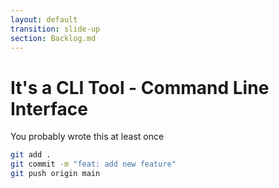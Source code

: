 ```yaml
---
layout: default
transition: slide-up
section: Backlog.md
---
```


# It's a CLI Tool - Command Line Interface

<div v-click="1" class="mt-8"> You probably wrote this at least once</div>
<div v-click="1" class="mt-2">

```bash
git add .
git commit -m "feat: add new feature"
git push origin main
```
</div>
